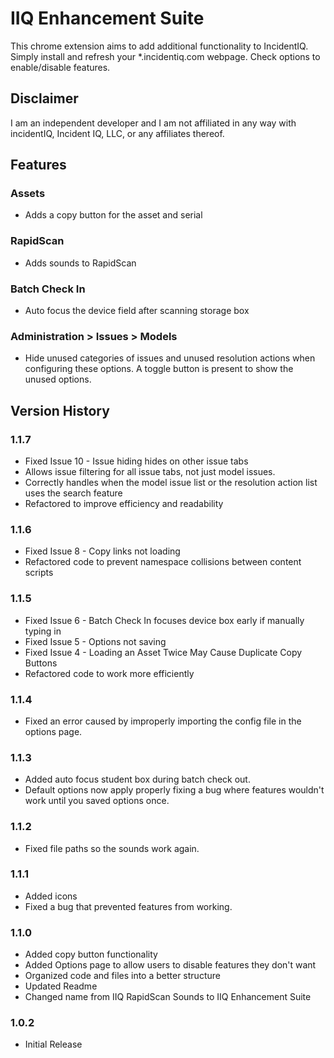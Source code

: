 # IIQ Enhancement Suite
This chrome extension aims to add additional functionality to IncidentIQ. Simply install and refresh your *.incidentiq.com webpage. Check options to enable/disable features.

## Disclaimer
I am an independent developer and I am not affiliated in any way with incidentIQ, Incident IQ, LLC, or any affiliates thereof.

## Features
### Assets
- Adds a copy button for the asset and serial
### RapidScan
- Adds sounds to RapidScan
### Batch Check In
- Auto focus the device field after scanning storage box
### Administration > Issues > Models
- Hide unused categories of issues and unused resolution actions when configuring these options. A toggle button is present to show the unused options.
## Version History
### 1.1.7
- Fixed Issue 10 - Issue hiding hides on other issue tabs
- Allows issue filtering for all issue tabs, not just model issues.
- Correctly handles when the model issue list or the resolution action list uses the search feature
- Refactored to improve efficiency and readability
### 1.1.6
- Fixed Issue 8 - Copy links not loading
- Refactored code to prevent namespace collisions between content scripts
### 1.1.5
- Fixed Issue 6 - Batch Check In focuses device box early if manually typing in
- Fixed Issue 5 - Options not saving
- Fixed Issue 4 - Loading an Asset Twice May Cause Duplicate Copy Buttons
- Refactored code to work more efficiently
### 1.1.4
- Fixed an error caused by improperly importing the config file in the options page.
### 1.1.3
- Added auto focus student box during batch check out.
- Default options now apply properly fixing a bug where features wouldn't work until you saved options once.
### 1.1.2
- Fixed file paths so the sounds work again.
### 1.1.1
- Added icons
- Fixed a bug that prevented features from working.
### 1.1.0
- Added copy button functionality
- Added Options page to allow users to disable features they don't want
- Organized code and files into a better structure
- Updated Readme
- Changed name from IIQ RapidScan Sounds to IIQ Enhancement Suite
### 1.0.2
- Initial Release